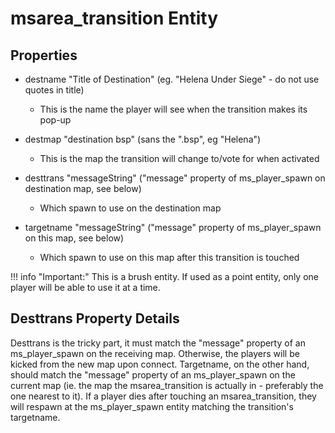 # msarea_transition Entity


## Properties

* destname "Title of Destination" (eg. "Helena Under Siege" - do not use quotes in title)

    - This is the name the player will see when the transition makes its pop-up

* destmap "destination bsp" (sans the ".bsp", eg "Helena")

    - This is the map the transition will change to/vote for when activated

* desttrans "messageString" ("message" property of ms_player_spawn on destination map, see below)

    - Which spawn to use on the destination map

* targetname "messageString" ("message" property of ms_player_spawn on this map, see below)

    - Which spawn to use on this map after this transition is touched

!!! info "Important:"
    This is a brush entity. If used as a point entity, only one player will be able to use it at a time.

## Desttrans Property Details

Desttrans is the tricky part, it must match the "message" property of an ms_player_spawn on the receiving map. Otherwise, the players will be kicked from the new map upon connect. Targetname, on the other hand, should match the "message" property of an ms_player_spawn on the current map (ie. the map the msarea_transition is actually in - preferably the one nearest to it). If a player dies after touching an msarea_transition, they will respawn at the ms_player_spawn entity matching the transition's targetname.